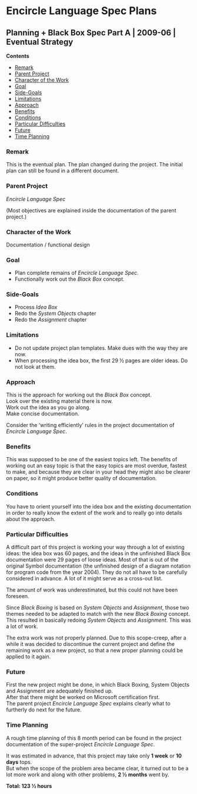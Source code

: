 ﻿Encircle Language Spec Plans
============================

Planning + Black Box Spec Part A | 2009-06 | Eventual Strategy
--------------------------------------------------------------

__Contents__

- [Remark](#remark)
- [Parent Project](#parent-project)
- [Character of the Work](#character-of-the-work)
- [Goal](#goal)
- [Side-Goals](#side-goals)
- [Limitations](#limitations)
- [Approach](#approach)
- [Benefits](#benefits)
- [Conditions](#conditions)
- [Particular Difficulties](#particular-difficulties)
- [Future](#future)
- [Time Planning](#time-planning)

### Remark

This is the eventual plan. The plan changed during the project. The initial plan can still be found in a different document.

### Parent Project

*Encircle Language Spec*

(Most objectives are explained inside the documentation of the parent project.)

### Character of the Work

Documentation / functional design

### Goal

- Plan complete remains of *Encircle Language Spec*.
- Functionally work out the *Black Box* concept.

### Side-Goals

- Process *Idea Box*
- Redo the *System Objects* chapter
- Redo the *Assignment* chapter
  
### Limitations

- Do not update project plan templates. Make dues with the way they are now.
- When processing the idea box, the first 29 ½ pages are older ideas. Do not look at them.

### Approach

This is the approach for working out the *Black Box* concept.  
Look over the existing material there is now.  
Work out the idea as you go along.  
Make concise documentation.  

Consider the ‘writing efficiently’ rules in the project documentation of *Encircle Language Spec*.

### Benefits

This was supposed to be one of the easiest topics left. The benefits of working out an easy topic is that the easy topics are most overdue, fastest to make, and because they are clear in your head they might also be clearer on paper, so it might produce better quality of documentation.

### Conditions

You have to orient yourself into the idea box and the existing documentation in order to really know the extent of the work and to really go into details about the approach.

### Particular Difficulties

A difficult part of this project is working your way through a lot of existing ideas: the idea box was 60 pages, and the ideas in the unfinished Black Box documentation were 29 pages of loose ideas. Most of that is out of the original Symbol documentation (the unfinished design of a diagram notation for program code from the year 2004). They do not all have to be carefully considered in advance. A lot of it might serve as a cross-out list. 

The amount of work was underestimated, but this could not have been foreseen.

Since *Black Boxing* is based on *System Objects* and *Assignment*, those two themes needed to be adapted to match with the new *Black Boxing* concept. This resulted in basically redoing *System Objects* and *Assignment*. This was a lot of work.

The extra work was not properly planned. Due to this scope-creep, after a while it was decided to discontinue the current project and define the remaining work as a new project, so that a new proper planning could be applied to it again.

### Future

First the new project might be done, in which Black Boxing, System Objects and Assignment are adequately finished up.  
After that there might be worked on Microsoft certification first.  
The parent project *Encircle Language Spec* explains clearly what to furtherly do next for the future.

### Time Planning

A rough time planning of this 8 month period can be found in the project documentation of the super-project *Encircle Language Spec*.

It was estimated in advance, that this project may take only __1 week__ or __10 days__ tops.  
But when the scope of the problem area became clear, it turned out to be a lot more work and along with other problems, __2 ½ months__ went by.

__Total: 123 ½ hours__